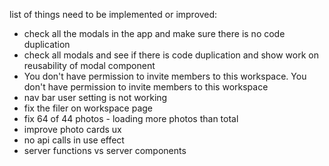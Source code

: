 list of things need to be implemented or improved:

- check all the modals in the app and make sure there is no code duplication
- check all modals and see if there is code duplication and show work on reusability of modal component
- You don't have permission to invite members to this workspace.
  You don&apos;t have permission to invite members to this workspace
- nav bar user setting is not working
- fix the filer on workspace page
- fix 64 of 44 photos - loading more photos than total
- improve photo cards ux
- no api calls in use effect
- server functions vs server components
